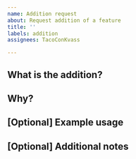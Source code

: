 ```yaml
---
name: Addition request
about: Request addition of a feature
title: ''
labels: addition
assignees: TacoConKvass

---
```


## What is the addition?

## Why?

## [Optional] Example usage

## [Optional] Additional notes
